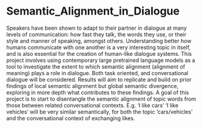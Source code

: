 # Semantic_Alignment_in_Dialogue

Speakers have been shown to adapt to their partner in dialogue at many levels of communication: how fast they talk, the words they use, or their style and manner of speaking, amongst others. Understanding better how humans communicate with one another is a very interesting topic in itself, and is also essential for the creation of human-like dialogue systems. This project involves using contemporary large pretrained language models as a tool to investigate the extent to which semantic alignment (alignment of meaning) plays a role in dialogue. Both task oriented, and conversational dialogue will be considered. Results will aim to replicate and build on prior findings of local semantic alignment but global semantic divergence, exploring in more depth what contributes to these findings. A goal of this project is to start to disentangle the semantic alignment of topic words from those between related conversational contexts. E.g. ‘I like cars’ ‘I like vehicles’ will be very similar semantically, for both the topic ‘cars/vehicles’ and the conversational context of exchanging likes. 
